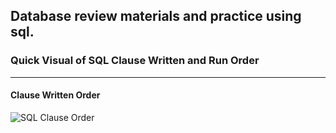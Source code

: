 ## Database review materials and practice using sql.

### Quick Visual of SQL Clause Written and Run Order
___

#### Clause Written Order

![SQL Clause Order](https://www.sqlrelease.com/wp-content/uploads/2015/07/T-SQL-Statements.png?097f07)